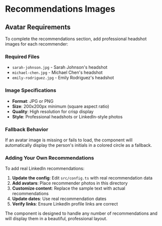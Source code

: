 # Recommendations Images

## Avatar Requirements

To complete the recommendations section, add professional headshot images for each recommender:

### Required Files
- `sarah-johnson.jpg` - Sarah Johnson's headshot
- `michael-chen.jpg` - Michael Chen's headshot  
- `emily-rodriguez.jpg` - Emily Rodriguez's headshot

### Image Specifications
- **Format**: JPG or PNG
- **Size**: 200x200px minimum (square aspect ratio)
- **Quality**: High resolution for crisp display
- **Style**: Professional headshots or LinkedIn-style photos

### Fallback Behavior
If an avatar image is missing or fails to load, the component will automatically display the person's initials in a colored circle as a fallback.

### Adding Your Own Recommendations
To add real LinkedIn recommendations:

1. **Update the config**: Edit `src/config.ts` with real recommendation data
2. **Add avatars**: Place recommender photos in this directory
3. **Customize content**: Replace the sample text with actual recommendations
4. **Update dates**: Use real recommendation dates
5. **Verify links**: Ensure LinkedIn profile links are correct

The component is designed to handle any number of recommendations and will display them in a beautiful, professional layout.
